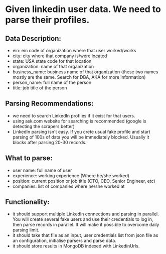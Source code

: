 # Given linkedin user data. We need to parse their profiles.

## Data Description:
- ein: ein code of organization where that user worked/works
- city: city where that company is/were located
- state: USA state code for that location
- organization: name of that organization
- business_name: business name of that organization (these two names mostly are the same. Search for DBA, AKA for more information)
- person_name: full name of the person
- title: job title of the person

## Parsing Recommendations:
- we need to search LinkedIn profiles if it exist for that users.
- using ask.com website for searching is recommended (google is detecting the scrapers better)
- LinkedIn parsing isn't easy. If you crete usual fake profile and start parsing of 100s of data you will be 
immediately blocked. Usually it blocks after parsing 20-30 records.

## What to parse:
- user name: full name of user
- experience: working experience (Where he/she worked)
- position: current position or job title (CTO, CEO, Senior Engineer, etc)
- companies: list of companies where he/she worked at

## Functionality:
- it should support multiple LinkedIn connections and parsing in parallel. You will create several fake users and use their credentials to log in, then parse records in parallel. It will make it possible to overcome daily parsing limit.
- it should take that file as an input, user credentials list from json file as an configuration, initialise parsers and parse data.
- it should store results in MongoDB indexed with LinkedinUrls.